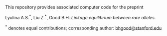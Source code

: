 This repository provides associated computer code for the preprint  

Lyulina A.S.<sup>&ast;</sup>, Liu Z.<sup>&ast;</sup>, Good B.H. _Linkage equilibrium between rare alleles_.  
  
  
<sup>&ast;</sup> denotes equal contributions; corresponding author: bhgood@stanford.edu
